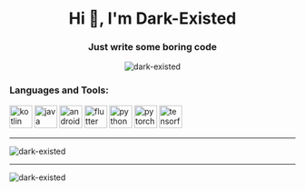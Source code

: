 <!--
**Dark-Existed/Dark-Existed** is a ✨ _special_ ✨ repository because its `README.md` (this file) appears on your GitHub profile.

Here are some ideas to get you started:

- 🔭 I’m currently working on ...
- 🌱 I’m currently learning ...
- 👯 I’m looking to collaborate on ...
- 🤔 I’m looking for help with ...
- 💬 Ask me about ...
- 📫 How to reach me: ...
- 😄 Pronouns: ...
- ⚡ Fun fact: ...
-->



<h1 align="center">Hi 👋, I'm Dark-Existed</h1>
<h3 align="center">Just write some boring code</h3>

<p align="center"> <img src="https://komarev.com/ghpvc/?username=dark-existed" alt="dark-existed" /> </p>

### Languages and Tools:
<p align="left">
<img src="https://www.vectorlogo.zone/logos/kotlinlang/kotlinlang-icon.svg" alt="kotlin" width="40" height="40"/>
<img src="https://www.vectorlogo.zone/logos/java/java-icon.svg" alt="java" width="40" height="40"/>
<img src="https://www.vectorlogo.zone/logos/android/android-official.svg" alt="android" width="40" height="40"/> 
<img src="https://www.vectorlogo.zone/logos/flutterio/flutterio-icon.svg" alt="flutter" width="40" height="40"/> 
<img src="https://www.vectorlogo.zone/logos/python/python-icon.svg" alt="python" width="40" height="40"/>
<img src="https://www.vectorlogo.zone/logos/pytorch/pytorch-icon.svg" alt="pytorch" width="40" height="40"/>
<img src="https://www.vectorlogo.zone/logos/tensorflow/tensorflow-icon.svg" alt="tensorflow" width="40" height="40"/>
</p>  

---

<img align="center" src="https://github-readme-stats.vercel.app/api/top-langs/?username=dark-existed&layout=compact&hide=html" alt="dark-existed" />  

---

<img align="center" src="https://github-readme-stats.vercel.app/api?username=dark-existed&show_icons=true" alt="dark-existed" />
